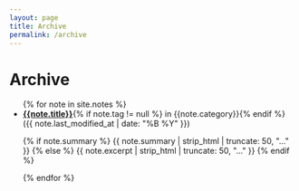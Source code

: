 ```yaml
---
layout: page
title: Archive
permalink: /archive
---
```


# Archive

<ul class="archive">
{% for note in site.notes %}
  <li>
    <a href="{{ note.url }}{%- if site.use_html_extension -%}.html{%- endif -%}" class="internal-link">
    <b>{{note.title}}</b></a>{% if note.tag != null %} in {{note.category}}{% endif %} 
    <span>({{ note.last_modified_at | date: "%B %Y" }})</span>
    <p>
        <span class="summary">
        {% if note.summary %}
          {{ note.summary | strip_html | truncate: 50, "..." }}
        {% else %}
          {{ note.excerpt | strip_html | truncate: 50, "..." }}
        {% endif %}
       </span>
    </P>
  </li>
{% endfor %}
</ul>

